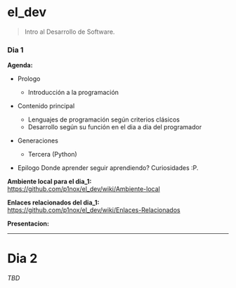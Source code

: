 # el_dev

> Intro al Desarrollo de Software.

### Dia 1

__Agenda:__

- Prologo
	* Introducción a la programación

- Contenido principal
	* Lenguajes de programación según criterios clásicos
	* Desarrollo según su función en el dia a dia del programador

- Generaciones
	* Tercera (Python)

- Epilogo
Donde aprender seguir aprendiendo? Curiosidades :P.

__Ambiente local para el dia_1:__ https://github.com/p1nox/el_dev/wiki/Ambiente-local

__Enlaces relacionados del dia_1:__ https://github.com/p1nox/el_dev/wiki/Enlaces-Relacionados

__Presentacion:__

------

# Dia 2

_TBD_
